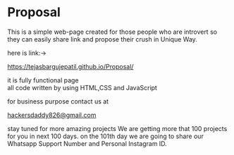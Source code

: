 # Proposal


This is  a simple web-page created for those people who are introvert so they can easily share  link and propose their crush in Unique Way.

here is link:->


https://tejasbargujepatil.github.io/Proposal/


it is fully functional page   
all code written by using HTML,CSS and JavaScript 

for business purpose 
contact us  at 

hackersdaddy826@gmail.com


 stay tuned for more amazing projects
 We are getting more that 100 projects for you in next 100 days. on the 101th day we are going to share our Whatsapp Support Number 
 and Personal Instagram ID.
